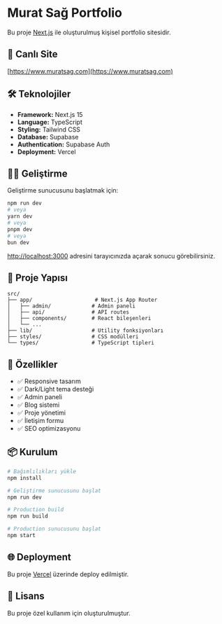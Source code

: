 # Murat Sağ Portfolio

Bu proje [Next.js](https://nextjs.org) ile oluşturulmuş kişisel portfolio sitesidir.

## 🚀 Canlı Site

[https://www.muratsag.com](https://www.muratsag.com)

## 🛠️ Teknolojiler

- **Framework:** Next.js 15
- **Language:** TypeScript
- **Styling:** Tailwind CSS
- **Database:** Supabase
- **Authentication:** Supabase Auth
- **Deployment:** Vercel

## 🏃‍♂️ Geliştirme

Geliştirme sunucusunu başlatmak için:

```bash
npm run dev
# veya
yarn dev
# veya
pnpm dev
# veya
bun dev
```

[http://localhost:3000](http://localhost:3000) adresini tarayıcınızda açarak sonucu görebilirsiniz.

## 📁 Proje Yapısı

```
src/
├── app/                    # Next.js App Router
│   ├── admin/             # Admin paneli
│   ├── api/               # API routes
│   ├── components/        # React bileşenleri
│   └── ...
├── lib/                   # Utility fonksiyonları
├── styles/                # CSS modülleri
└── types/                 # TypeScript tipleri
```

## 🔧 Özellikler

- ✅ Responsive tasarım
- ✅ Dark/Light tema desteği
- ✅ Admin paneli
- ✅ Blog sistemi
- ✅ Proje yönetimi
- ✅ İletişim formu
- ✅ SEO optimizasyonu

## 📦 Kurulum

```bash
# Bağımlılıkları yükle
npm install

# Geliştirme sunucusunu başlat
npm run dev

# Production build
npm run build

# Production sunucusunu başlat
npm start
```

## 🌐 Deployment

Bu proje [Vercel](https://vercel.com) üzerinde deploy edilmiştir.

## 📝 Lisans

Bu proje özel kullanım için oluşturulmuştur.
